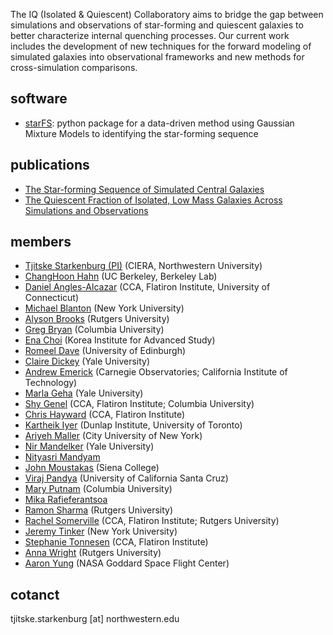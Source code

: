 The IQ (Isolated & Quiescent) Collaboratory aims to bridge the gap between simulations and observations of star-forming and quiescent galaxies to better characterize internal quenching processes. Our current work includes the development of new techniques for the forward modeling of simulated galaxies into observational frameworks and new methods for cross-simulation comparisons.

## software
- [starFS](https://github.com/IQcollaboratory/starFS): python package for a data-driven method using Gaussian Mixture Models
to identifying the star-forming sequence

## publications 
- [The Star-forming Sequence of Simulated Central Galaxies](https://ui.adsabs.harvard.edu/abs/2019ApJ...872..160H/abstract)
- [The Quiescent Fraction of Isolated, Low Mass Galaxies Across Simulations and Observations](https://ui.adsabs.harvard.edu/abs/2020arXiv201001132D/abstract)

## members 
- [Tjitske Starkenburg (PI)](https://tstarkenburg.github.io/) (CIERA, Northwestern University)
- [ChangHoon Hahn](http://changhoonhahn.github.io/) (UC Berkeley, Berkeley Lab) 
- [Daniel Angles-Alcazar]() (CCA, Flatiron Institute, University of Connecticut)
- [Michael Blanton]() (New York University)
- [Alyson Brooks]() (Rutgers University)
- [Greg Bryan]() (Columbia University)
- [Ena Choi](https://sites.google.com/site/astroenachoi/) (Korea Institute for Advanced Study)
- [Romeel Dave]() (University of Edinburgh)
- [Claire Dickey](http://clairedickey.com/) (Yale University)
- [Andrew Emerick]() (Carnegie Observatories; California Institute of Technology)
- [Marla Geha](http://www.astro.yale.edu/mgeha/) (Yale University)
- [Shy Genel]() (CCA, Flatiron Institute; Columbia University)
- [Chris Hayward]() (CCA, Flatiron Institute)
- [Kartheik Iyer]() (Dunlap Institute, University of Toronto)
- [Ariyeh Maller]() (City University of New York)
- [Nir Mandelker]() (Yale University)
- [Nityasri Mandyam]()
- [John Moustakas]() (Siena College)
- [Viraj Pandya]() (University of California Santa Cruz)
- [Mary Putnam]() (Columbia University)
- [Mika Rafieferantsoa]()
- [Ramon Sharma]() (Rutgers University)
- [Rachel Somerville]() (CCA, Flatiron Institute; Rutgers University)
- [Jeremy Tinker]() (New York University)
- [Stephanie Tonnesen]() (CCA, Flatiron Institute)
- [Anna Wright]() (Rutgers University)
- [Aaron Yung]() (NASA Goddard Space Flight Center)

## cotanct
tjitske.starkenburg [at] northwestern.edu
